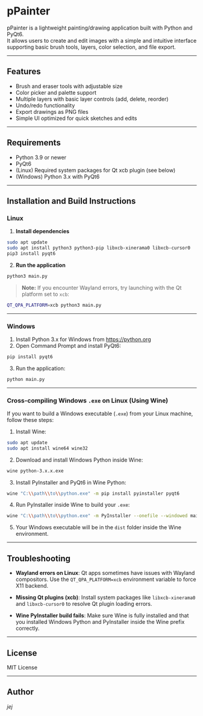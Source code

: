 
# pPainter

pPainter is a lightweight painting/drawing application built with Python and PyQt6.  
It allows users to create and edit images with a simple and intuitive interface supporting basic brush tools, layers, color selection, and file export.

---

## Features

- Brush and eraser tools with adjustable size  
- Color picker and palette support  
- Multiple layers with basic layer controls (add, delete, reorder)  
- Undo/redo functionality  
- Export drawings as PNG files  
- Simple UI optimized for quick sketches and edits

---

## Requirements

- Python 3.9 or newer  
- PyQt6  
- (Linux) Required system packages for Qt xcb plugin (see below)  
- (Windows) Python 3.x with PyQt6

---

## Installation and Build Instructions

### Linux

1. **Install dependencies**

```bash
sudo apt update
sudo apt install python3 python3-pip libxcb-xinerama0 libxcb-cursor0
pip3 install pyqt6
```

2. **Run the application**

```bash
python3 main.py
```

> **Note:** If you encounter Wayland errors, try launching with the Qt platform set to `xcb`:

```bash
QT_QPA_PLATFORM=xcb python3 main.py
```

---

### Windows

1. Install Python 3.x for Windows from https://python.org  
2. Open Command Prompt and install PyQt6:

```cmd
pip install pyqt6
```

3. Run the application:

```cmd
python main.py
```

---

### Cross-compiling Windows `.exe` on Linux (Using Wine)

If you want to build a Windows executable (`.exe`) from your Linux machine, follow these steps:

1. Install Wine:

```bash
sudo apt update
sudo apt install wine64 wine32
```

2. Download and install Windows Python inside Wine:

```bash
wine python-3.x.x.exe
```

3. Install PyInstaller and PyQt6 in Wine Python:

```bash
wine "C:\\path\\to\\python.exe" -m pip install pyinstaller pyqt6
```

4. Run PyInstaller inside Wine to build your `.exe`:

```bash
wine "C:\\path\\to\\python.exe" -m PyInstaller --onefile --windowed main.py
```

5. Your Windows executable will be in the `dist` folder inside the Wine environment.

---

## Troubleshooting

- **Wayland errors on Linux**: Qt apps sometimes have issues with Wayland compositors. Use the `QT_QPA_PLATFORM=xcb` environment variable to force X11 backend.

- **Missing Qt plugins (xcb)**: Install system packages like `libxcb-xinerama0` and `libxcb-cursor0` to resolve Qt plugin loading errors.

- **Wine PyInstaller build fails**: Make sure Wine is fully installed and that you installed Windows Python and PyInstaller inside the Wine prefix correctly.

---

## License

MIT License

---

## Author

_jej_ 